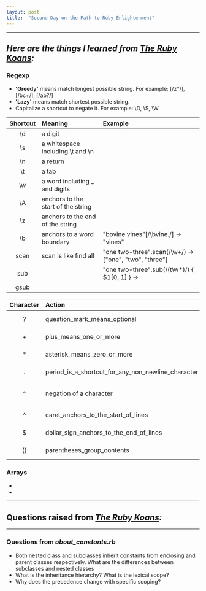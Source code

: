 ```yaml
---
layout: post
title:  "Second Day on the Path to Ruby Enlightenment"
---
```


---
## _Here are the things I learned from [The Ruby Koans](http://rubykoans.com/):_

### Regexp
  - **'Greedy'** means match longest possible string. For example: [/z*/], [/bc+/], [/ab?/]
  - **'Lazy'** means match shortest possible string.
  - Capitalize a shortcut to negate it. For example: \D, \S, \W
  
  | **Shortcut** | **Meaning** | **Example** |
  |:----------:|:--------------|:------|
  | \d | a digit ||
  | \s | a whitespace including \t and \n ||
  | \n | a return ||
  | \t | a tab ||
  | \w | a word including _ and digits ||
  | \A | anchors to the start of the string ||
  | \z | anchors to the end of the string ||
  | \b | anchors to a word boundary | "bovine vines"[/\bvine./] -> "vines" |
  | scan | scan is like find all | "one two-three".scan(/\w+/) -> ["one", "two", "three"] |
  | sub | | "one two-three".sub(/(t\w*)/) { $1[0, 1] } -> 
  | gsub | |
  
  | **Character** | **Action** | **Example** |
  |:-------------:|:-----------|:------|
  | ? | question_mark_means_optional | "abbcccddddeeeee"[/ab?/] -> 'ab' |
  | + | plus_means_one_or_more | "abbcccddddeeeee"[/bc+/] -> 'bccc' |
  | * | asterisk_means_zero_or_more | "abbcccddddeeeee"[/ab*/] -> 'abb' |
  | . | period_is_a_shortcut_for_any_non_newline_character | "abc\n123"[/a.+/] -> 'abc' |
  | ^ | negation of a character | "the number is 42"[/[^0-9]+/] -> 'the number is' |
  | ^ | caret_anchors_to_the_start_of_lines | "num 42\n2 lines"[/^\d+/] -> '2' |
  | $ | dollar_sign_anchors_to_the_end_of_lines | "2 lines\nnum 42"[/\d+$/] -> '42' |
  | () | parentheses_group_contents | "ahahaha"[/(ha)+/] -> 'hahaha' | 
  

  
### Arrays
  - 
  - 
 

---

## Questions raised from _[The Ruby Koans](http://rubykoans.com/):_
---
### Questions from _about_constants.rb_
- Both nested class and subclasses inherit constants from enclosing and parent classes respectively. What are the differences between subclasses and nested classes 
- What is the inheritance hierarchy? What is the lexical scope?
- Why does the precedence change with specific scoping?



